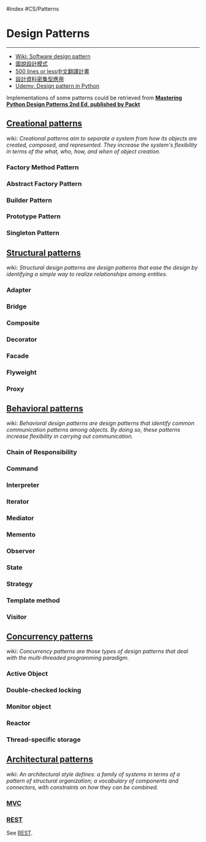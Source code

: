 #index #CS/Patterns

# Design Patterns
----

* [Wiki: Software design pattern](https://en.wikipedia.org/wiki/Software_design_pattern)
* [圖說設計模式](https://design-patterns.readthedocs.io/zh_CN/latest/)
* [500 lines or less中文翻譯計畫](https://github.com/HT524/500LineorLess_CN)
* [設計資料密集型應用](https://github.com/Vonng/ddia/blob/master/zh-tw/README.md)
* [Udemy: Design pattern in Python](https://www.udemy.com/share/101XbcBEcbc1tbQno=/)

Implementations of some patterns could be retrieved from [**Mastering Python Design Patterns 2nd Ed, published by Packt**](https://github.com/PacktPublishing/Mastering-Python-Design-Patterns-Second-Edition)

## [Creational patterns](https://en.wikipedia.org/wiki/Creational_pattern)

wiki: *Creational patterns aim to separate a system from how its objects are created, composed, and represented. They increase the system's flexibility in terms of the what, who, how, and when of object creation.*

### Factory Method Pattern
### Abstract Factory Pattern
### Builder Pattern
### Prototype Pattern
### Singleton Pattern

## [Structural patterns](https://en.wikipedia.org/wiki/Structural_pattern)

wiki: *Structural design patterns are design patterns that ease the design by identifying a simple way to realize relationships among entities.*

### Adapter
### Bridge
### Composite
### Decorator
### Facade
### Flyweight
### Proxy

## [Behavioral patterns](https://en.wikipedia.org/wiki/Behavioral_pattern)

wiki: *Behavioral design patterns are design patterns that identify common communication patterns among objects. By doing so, these patterns increase flexibility in carrying out communication.*

### Chain of Responsibility
### Command
### Interpreter
### Iterator
### Mediator
### Memento
### Observer
### State
### Strategy
### Template method
### Visitor

## [Concurrency patterns](https://en.wikipedia.org/wiki/Concurrency_pattern)

wiki: *Concurrency patterns are those types of design patterns that deal with the multi-threaded programming paradigm.*

### Active Object
### Double-checked locking
### Monitor object
### Reactor
### Thread-specific storage

## [Architectural patterns](https://en.wikipedia.org/wiki/Architectural_pattern)

wiki: *An architectural style defines: a family of systems in terms of a pattern of structural organization; a vocabulary of components and connectors, with constraints on how they can be combined.*

### [MVC](https://en.wikipedia.org/wiki/Model%E2%80%93view%E2%80%93controller)
### [REST](https://en.wikipedia.org/wiki/Representational_state_transfer)
See [REST](REST.md).
